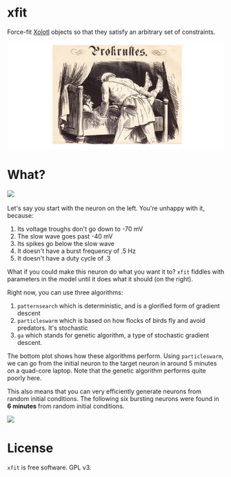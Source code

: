 # xfit

Force-fit [Xolotl](https://github.com/sg-s/xolotl) objects so that they satisfy an arbitrary set of constraints.

![](./images/bed.png)


# What?

![](https://user-images.githubusercontent.com/6005346/37410120-37d45896-2776-11e8-95b8-77353996d2a5.png)

Let's say you start with the neuron on the left. You're unhappy with it, because:

1. Its voltage troughs don't go down to -70 mV
2. The slow wave goes past -40 mV
3. Its spikes go below the slow wave
4. It doesn't have a burst frequency of .5 Hz
5. It doesn't have a duty cycle of .3

What if you could make this neuron do what you want it to? `xfit` fiddles with parameters in the model until it does what it should (on the right).

Right now, you can use three algorithms:

1. `patternsearch` which is deterministic, and is a glorified form of gradient descent
2. `particleswarm` which is based on how flocks of birds fly and avoid predators. It's stochastic
3. `ga` which stands for genetic algorithm, a type of stochastic gradient descent.

The bottom plot shows how these algorithms perform. Using `particleswarm`, we can go from the initial neuron to the target neuron in around 5 minutes on a quad-core laptop. Note that the genetic algorithm performs quite poorly here.

This also means that you can very efficiently generate neurons from random initial conditions. The following six bursting neurons were found in **6 minutes** from random initial conditions.


![](https://user-images.githubusercontent.com/6005346/37423634-bf55520c-2794-11e8-87b6-3c466da8df19.png)




# License

`xfit` is free software. GPL v3.
